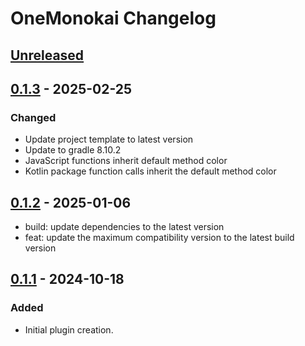 <!-- Keep a Changelog guide -> https://keepachangelog.com -->

# OneMonokai Changelog

## [Unreleased]

## [0.1.3] - 2025-02-25

### Changed

- Update project template to latest version
- Update to gradle 8.10.2
- JavaScript functions inherit default method color
- Kotlin package function calls inherit the default method color

## [0.1.2] - 2025-01-06

- build: update dependencies to the latest version
- feat: update the maximum compatibility version to the latest build version

## [0.1.1] - 2024-10-18

### Added

- Initial plugin creation.

[Unreleased]: https://github.com/tavanuka/OneMonokai/compare/v0.1.3...HEAD
[0.1.3]: https://github.com/tavanuka/OneMonokai/compare/v0.1.2...v0.1.3
[0.1.2]: https://github.com/tavanuka/OneMonokai/compare/v0.1.1...v0.1.2
[0.1.1]: https://github.com/tavanuka/OneMonokai/commits/v0.1.1
